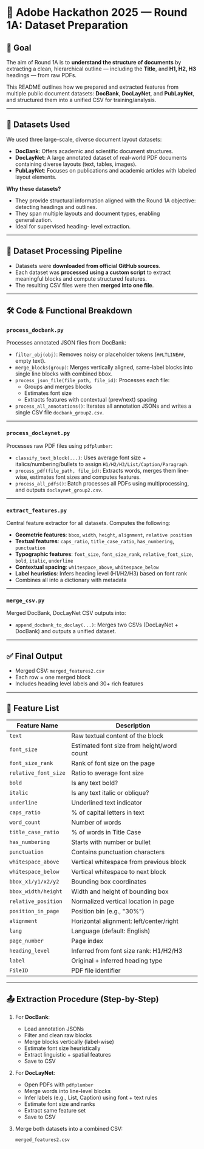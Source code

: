 # 📘 Adobe Hackathon 2025 — Round 1A: Dataset Preparation

## 🚀 Goal

The aim of Round 1A is to **understand the structure of documents** by extracting a clean, hierarchical outline — including the **Title**, and **H1, H2, H3** headings — from raw PDFs.

This README outlines how we prepared and extracted features from multiple public document datasets: **DocBank**, **DocLayNet**, and **PubLayNet**, and structured them into a unified CSV for training/analysis.

---

## 📂 Datasets Used

We used three large-scale, diverse document layout datasets:

- **DocBank**: Offers academic and scientific document structures.
- **DocLayNet**: A large annotated dataset of real-world PDF documents containing diverse layouts (text, tables, images).
- **PubLayNet**: Focuses on publications and academic articles with labeled layout elements.

**Why these datasets?**

- They provide structural information aligned with the Round 1A objective: detecting headings and outlines.
- They span multiple layouts and document types, enabling generalization.
- Ideal for supervised heading- level extraction.

---

## 🧱 Dataset Processing Pipeline

- Datasets were **downloaded from official GitHub sources**.
- Each dataset was **processed using a custom script** to extract meaningful blocks and compute structured features.
- The resulting CSV files were then **merged into one file**.

---

## 🛠 Code & Functional Breakdown

### `process_docbank.py`

Processes annotated JSON files from DocBank:

- `filter_obj(obj)`: Removes noisy or placeholder tokens (`##LTLINE##`, empty text).
- `merge_blocks(group)`: Merges vertically aligned, same-label blocks into single line blocks with combined bbox.
- `process_json_file(file_path, file_id)`: Processes each file:
  - Groups and merges blocks
  - Estimates font size
  - Extracts features with contextual (prev/next) spacing
- `process_all_annotations()`: Iterates all annotation JSONs and writes a single CSV file `docbank_group2.csv`.

---

### `process_doclaynet.py`

Processes raw PDF files using `pdfplumber`:

- `classify_text_block(...)`: Uses average font size + italics/numbering/bullets to assign `H1/H2/H3/List/Caption/Paragraph`.
- `process_pdf(file_path, file_id)`: Extracts words, merges them line-wise, estimates font sizes and computes features.
- `process_all_pdfs()`: Batch processes all PDFs using multiprocessing, and outputs `doclaynet_group2.csv`.

---

### `extract_features.py`

Central feature extractor for all datasets. Computes the following:

- **Geometric features**: `bbox`, `width`, `height`, `alignment`, `relative position`
- **Textual features**: `caps_ratio`, `title_case_ratio`, `has_numbering`, `punctuation`
- **Typographic features**: `font_size`, `font_size_rank`, `relative_font_size`, `bold`, `italic`, `underline`
- **Contextual spacing**: `whitespace_above`, `whitespace_below`
- **Label heuristics**: Infers heading level (H1/H2/H3) based on font rank
- Combines all into a dictionary with metadata

---

### `merge_csv.py`

Merged DocBank, DocLayNet CSV outputs into: 

- `append_docbank_to_doclay(...)`: Merges two CSVs (DocLayNet + DocBank) and outputs a unified dataset.

---

## ✅ Final Output

- Merged CSV: `merged_features2.csv`
- Each row = one merged block
- Includes heading level labels and 30+ rich features

---

## 📑 Feature List

| Feature Name           | Description |
|------------------------|-------------|
| `text`                | Raw textual content of the block |
| `font_size`           | Estimated font size from height/word count |
| `font_size_rank`      | Rank of font size on the page |
| `relative_font_size`  | Ratio to average font size |
| `bold`                | Is any text bold? |
| `italic`              | Is any text italic or oblique? |
| `underline`           | Underlined text indicator |
| `caps_ratio`          | % of capital letters in text |
| `word_count`          | Number of words |
| `title_case_ratio`    | % of words in Title Case |
| `has_numbering`       | Starts with number or bullet |
| `punctuation`         | Contains punctuation characters |
| `whitespace_above`    | Vertical whitespace from previous block |
| `whitespace_below`    | Vertical whitespace to next block |
| `bbox_x1/y1/x2/y2`    | Bounding box coordinates |
| `bbox_width/height`   | Width and height of bounding box |
| `relative_position`   | Normalized vertical location in page |
| `position_in_page`    | Position bin (e.g., "30%") |
| `alignment`           | Horizontal alignment: left/center/right |
| `lang`                | Language (default: English) |
| `page_number`         | Page index |
| `heading_level`       | Inferred from font size rank: H1/H2/H3 |
| `label`               | Original + inferred heading type |
| `FileID`              | PDF file identifier |

---

## 📤 Extraction Procedure (Step-by-Step)

1. For **DocBank**:
    - Load annotation JSONs
    - Filter and clean raw blocks
    - Merge blocks vertically (label-wise)
    - Estimate font size heuristically
    - Extract linguistic + spatial features
    - Save to CSV

2. For **DocLayNet**:
    - Open PDFs with `pdfplumber`
    - Merge words into line-level blocks
    - Infer labels (e.g., List, Caption) using font + text rules
    - Estimate font size and ranks
    - Extract same feature set
    - Save to CSV

3. Merge both datasets into a combined CSV:
    ```bash
    merged_features2.csv
    ```
